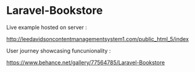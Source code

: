 # Laravel-Bookstore

Live example hosted on server :

http://leedavidsoncontentmanagementsystem1.com/public_html_5/index

User journey showcasing funcunionality :

https://www.behance.net/gallery/77564785/Laravel-Bookstore
